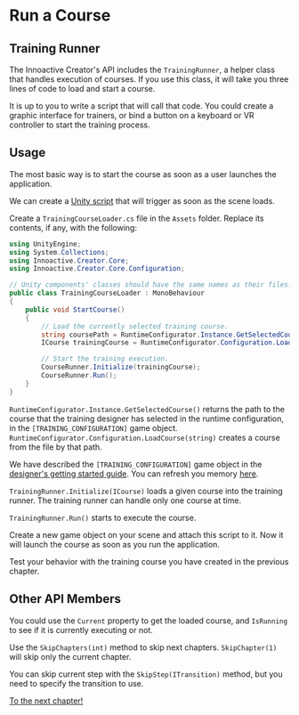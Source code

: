 # Run a Course

## Training Runner

The Innoactive Creator's API includes the `TrainingRunner`, a helper class that handles execution of courses. If you use this class, it will take you three lines of code to load and start a course.

It is up to you to write a script that will call that code. You could create a graphic interface for trainers, or bind a button on a keyboard or VR controller to start the training process.

## Usage

The most basic way is to start the course as soon as a user launches the application.

We can create a [Unity script](https://docs.unity3d.com/Manual/CreatingAndUsingScripts.html) that will trigger as soon as the scene loads.

Create a  `TrainingCourseLoader.cs` file in the `Assets` folder. Replace its contents, if any, with the following:

```csharp
using UnityEngine;
using System.Collections;
using Innoactive.Creator.Core;
using Innoactive.Creator.Core.Configuration;

// Unity components' classes should have the same names as their files.
public class TrainingCourseLoader : MonoBehaviour
{
    public void StartCourse()
    {
        // Load the currently selected training course.
        string coursePath = RuntimeConfigurator.Instance.GetSelectedCourse();
        ICourse trainingCourse = RuntimeConfigurator.Configuration.LoadCourse(coursePath);

        // Start the training execution.
        CourseRunner.Initialize(trainingCourse);
        CourseRunner.Run();
    }
}
```

`RuntimeConfigurator.Instance.GetSelectedCourse()` returns the path to the course that the training designer has selected in the runtime configuration, in the `[TRAINING_CONFIGURATION]` game object. `RuntimeConfigurator.Configuration.LoadCourse(string)` creates a course from the file by that path.

We have described the `[TRAINING_CONFIGURATION]` game object in the [designer's getting started guide](../getting-started/designer.md). You can refresh you memory [here](../innoactive-creator/training-configuration.md).

`TrainingRunner.Initialize(ICourse)` loads a given course into the training runner. The training runner can handle only one course at time.

`TrainingRunner.Run()` starts to execute the course.

Create a new game object on your scene and attach this script to it. Now it will launch the course as soon as you run the application.

Test your behavior with the training course you have created in the previous chapter.

## Other API Members

You could use the `Current` property to get the loaded course, and `IsRunning` to see if it is currently executing or not. 

Use the `SkipChapters(int)` method to skip next chapters. `SkipChapter(1)` will skip only the current chapter. 

You can skip current step with the `SkipStep(ITransition)` method, but you need to specify the transition to use.

[To the next chapter!](08-create-a-course-programmatically.md)
